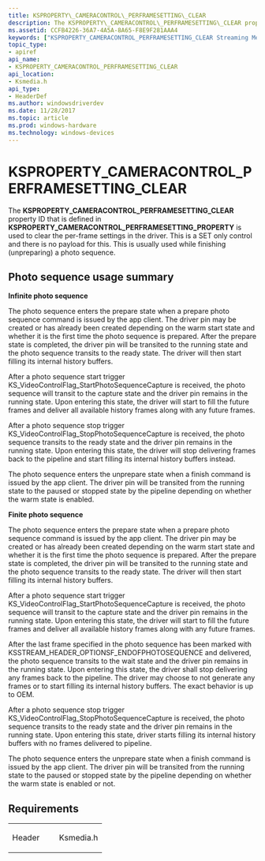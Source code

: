 ```yaml
---
title: KSPROPERTY\_CAMERACONTROL\_PERFRAMESETTING\_CLEAR
description: The KSPROPERTY\_CAMERACONTROL\_PERFRAMESETTING\_CLEAR property ID that is defined in KSPROPERTY\_CAMERACONTROL\_PERFRAMESETTING\_PROPERTY is used to clear the per-frame settings in the driver.
ms.assetid: CCFB4226-36A7-4A5A-8A65-F8E9F281AAA4
keywords: ["KSPROPERTY_CAMERACONTROL_PERFRAMESETTING_CLEAR Streaming Media Devices"]
topic_type:
- apiref
api_name:
- KSPROPERTY_CAMERACONTROL_PERFRAMESETTING_CLEAR
api_location:
- Ksmedia.h
api_type:
- HeaderDef
ms.author: windowsdriverdev
ms.date: 11/28/2017
ms.topic: article
ms.prod: windows-hardware
ms.technology: windows-devices
---
```


# KSPROPERTY\_CAMERACONTROL\_PERFRAMESETTING\_CLEAR


The **KSPROPERTY\_CAMERACONTROL\_PERFRAMESETTING\_CLEAR** property ID that is defined in **KSPROPERTY\_CAMERACONTROL\_PERFRAMESETTING\_PROPERTY** is used to clear the per-frame settings in the driver. This is a SET only control and there is no payload for this. This is usually used while finishing (unpreparing) a photo sequence.

## <span id="Photo_sequence_usage_summary"></span><span id="photo_sequence_usage_summary"></span><span id="PHOTO_SEQUENCE_USAGE_SUMMARY"></span>Photo sequence usage summary


**Infinite photo sequence**

The photo sequence enters the prepare state when a prepare photo sequence command is issued by the app client. The driver pin may be created or has already been created depending on the warm start state and whether it is the first time the photo sequence is prepared. After the prepare state is completed, the driver pin will be transited to the running state and the photo sequence transits to the ready state. The driver will then start filling its internal history buffers.

After a photo sequence start trigger KS\_VideoControlFlag\_StartPhotoSequenceCapture is received, the photo sequence will transit to the capture state and the driver pin remains in the running state. Upon entering this state, the driver will start to fill the future frames and deliver all available history frames along with any future frames.

After a photo sequence stop trigger KS\_VideoControlFlag\_StopPhotoSequenceCapture is received, the photo sequence transits to the ready state and the driver pin remains in the running state. Upon entering this state, the driver will stop delivering frames back to the pipeline and start filling its internal history buffers instead.

The photo sequence enters the unprepare state when a finish command is issued by the app client. The driver pin will be transited from the running state to the paused or stopped state by the pipeline depending on whether the warm state is enabled.

**Finite photo sequence**

The photo sequence enters the prepare state when a prepare photo sequence command is issued by the app client. The driver pin may be created or has already been created depending on the warm start state and whether it is the first time the photo sequence is prepared. After the prepare state is completed, the driver pin will be transited to the running state and the photo sequence transits to the ready state. The driver will then start filling its internal history buffers.

After a photo sequence start trigger KS\_VideoControlFlag\_StartPhotoSequenceCapture is received, the photo sequence will transit to the capture state and the driver pin remains in the running state. Upon entering this state, the driver will start to fill the future frames and deliver all available history frames along with any future frames.

After the last frame specified in the photo sequence has been marked with KSSTREAM\_HEADER\_OPTIONSF\_ENDOFPHOTOSEQUENCE and delivered, the photo sequence transits to the wait state and the driver pin remains in the running state. Upon entering this state, the driver shall stop delivering any frames back to the pipeline. The driver may choose to not generate any frames or to start filling its internal history buffers. The exact behavior is up to OEM.

After a photo sequence stop trigger KS\_VideoControlFlag\_StopPhotoSequenceCapture is received, the photo sequence transits to the ready state and the driver pin remains in the running state. Upon entering this state, driver starts filling its internal history buffers with no frames delivered to pipeline.

The photo sequence enters the unprepare state when a finish command is issued by the app client. The driver pin will be transited from the running state to the paused or stopped state by the pipeline depending on whether the warm state is enabled or not.

Requirements
------------

<table>
<colgroup>
<col width="50%" />
<col width="50%" />
</colgroup>
<tbody>
<tr class="odd">
<td><p>Header</p></td>
<td>Ksmedia.h</td>
</tr>
</tbody>
</table>

 

 





